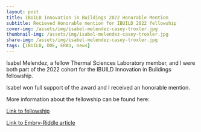 ```yaml
---
layout: post
title: IBUILD Innovation in Buildings 2022 Honorable Mention 
subtitle: Recieved Honorable mention for IBUILD 2022 fellowship
cover-img: /assets/img/isabel-melendez-casey-troxler.jpg
thumbnail-img: /assets/img/isabel-melendez-casey-troxler.jpg
share-img: /assets/img/isabel-melendez-casey-troxler.jpg
tags: [IBUILD, DOE, ERAU, news]
---
```


Isabel Melendez, a fellow Thermal Sciences Laboratory member, and I were both part of the 2022 cohort for the IBUILD Innovation in Buildings fellowship. 

Isabel won full support of the award and I received an honorable mention. 

More information about the fellowship can be found here: 

<a href="https://ibuildfellowship.org/">Link to fellowship</a>
  
<a href="https://news.erau.edu/headlines/two-eagles-selected-for-support-from-federal-energy-efficiency-program">Link to Embry-Riddle article</a>

